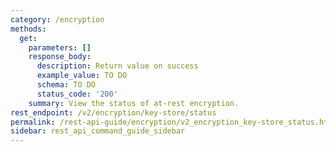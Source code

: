 ```yaml
---
category: /encryption
methods:
  get:
    parameters: []
    response_body:
      description: Return value on success
      example_value: TO DO
      schema: TO DO
      status_code: '200'
    summary: View the status of at-rest encryption.
rest_endpoint: /v2/encryption/key-store/status
permalink: /rest-api-guide/encryption/v2_encryption_key-store_status.html
sidebar: rest_api_command_guide_sidebar
---
```

